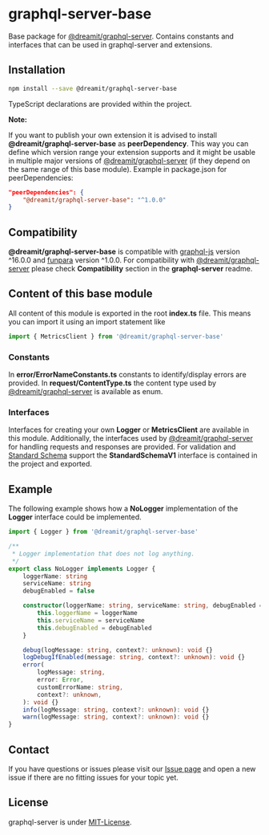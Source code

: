 # graphql-server-base

Base package for [@dreamit/graphql-server][1]. Contains constants and interfaces that can be used in graphql-server and extensions.

## Installation

```sh
npm install --save @dreamit/graphql-server-base
```

TypeScript declarations are provided within the project.

**Note:**

If you want to publish your own extension it is advised to install **@dreamit/graphql-server-base** as **peerDependency**. This way you can define which version range your extension supports and it might be usable in multiple major versions of [@dreamit/graphql-server][1] (if they depend on the same range of this base module).
Example in package.json for peerDependencies:

```json
"peerDependencies": {
    "@dreamit/graphql-server-base": "^1.0.0"
}
```

## Compatibility

**@dreamit/graphql-server-base** is compatible with [graphql-js][2] version ^16.0.0 and [funpara][3] version ^1.0.0. For compatibility with [@dreamit/graphql-server][1] please check **Compatibility** section in the **graphql-server** readme.

## Content of this base module

All content of this module is exported in the root **index.ts** file. This means you can import it using an import statement like

```typescript
import { MetricsClient } from '@dreamit/graphql-server-base'
```

### Constants

In **error/ErrorNameConstants.ts** constants to identify/display errors are provided. In **request/ContentType.ts** the content type used by [@dreamit/graphql-server][1] is available as enum.

### Interfaces

Interfaces for creating your own **Logger** or **MetricsClient** are available in this module. Additionally, the interfaces used by [@dreamit/graphql-server][1] for handling requests and responses are provided. For validation and [Standard Schema][4] support the **StandardSchemaV1** interface is contained in the project and exported.

## Example

The following example shows how a **NoLogger** implementation of the **Logger** interface could be implemented.

```typescript
import { Logger } from '@dreamit/graphql-server-base'

/**
 * Logger implementation that does not log anything.
 */
export class NoLogger implements Logger {
    loggerName: string
    serviceName: string
    debugEnabled = false

    constructor(loggerName: string, serviceName: string, debugEnabled = false) {
        this.loggerName = loggerName
        this.serviceName = serviceName
        this.debugEnabled = debugEnabled
    }

    debug(logMessage: string, context?: unknown): void {}
    logDebugIfEnabled(message: string, context?: unknown): void {}
    error(
        logMessage: string,
        error: Error,
        customErrorName: string,
        context?: unknown,
    ): void {}
    info(logMessage: string, context?: unknown): void {}
    warn(logMessage: string, context?: unknown): void {}
}
```

## Contact

If you have questions or issues please visit our [Issue page](https://github.com/dreamit/graphql-server-base/issues)
and open a new issue if there are no fitting issues for your topic yet.

## License

graphql-server is under [MIT-License](./LICENSE).

[1]: https://github.com/dreamit-de/graphql-server
[2]: https://github.com/graphql/graphql-js
[3]: https://github.com/dreamit-de/funpara
[4]: https://standardschema.dev/
